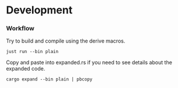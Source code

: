# Development

### Workflow

Try to build and compile using the derive macros.

    just run --bin plain
    
Copy and paste into expanded.rs if you need to see details about the expanded code.

    cargo expand --bin plain | pbcopy
